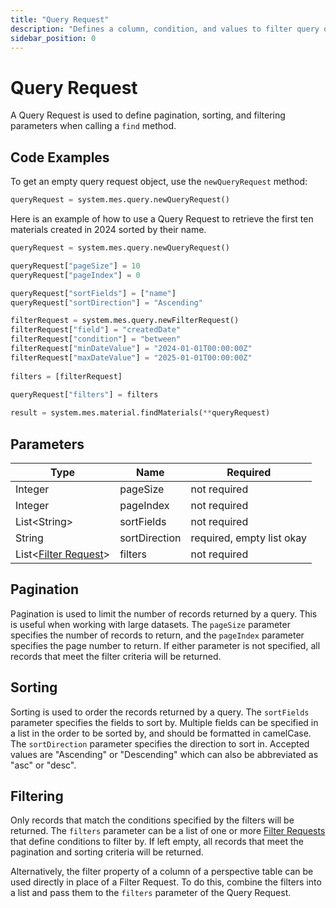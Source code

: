 ```yaml
---
title: "Query Request"
description: "Defines a column, condition, and values to filter query data by."
sidebar_position: 0
---
```


# Query Request

A Query Request is used to define pagination, sorting, and filtering parameters when calling a `find` method.

## Code Examples

To get an empty query request object, use the `newQueryRequest` method:
```python
queryRequest = system.mes.query.newQueryRequest()
```

Here is an example of how to use a Query Request to retrieve the first ten materials created in 2024 sorted by their name.
```python  
queryRequest = system.mes.query.newQueryRequest()  

queryRequest["pageSize"] = 10
queryRequest["pageIndex"] = 0

queryRequest["sortFields"] = ["name"]
queryRequest["sortDirection"] = "Ascending"

filterRequest = system.mes.query.newFilterRequest()  
filterRequest["field"] = "createdDate"  
filterRequest["condition"] = "between"  
filterRequest["minDateValue"] = "2024-01-01T00:00:00Z"
filterRequest["maxDateValue"] = "2025-01-01T00:00:00Z"
    
filters = [filterRequest]  
  
queryRequest["filters"] = filters  

result = system.mes.material.findMaterials(**queryRequest)
```

## Parameters

| Type                 | Name          | Required                  |
| -------------------- | ------------- |---------------------------|
| Integer              | pageSize      | not required              |
| Integer              | pageIndex     | not required              |
| List\<String>        | sortFields    | not required              |
| String               | sortDirection | required, empty list okay |
| List\<[Filter Request](./filter-request.md)> | filters       | not required              |


## Pagination

Pagination is used to limit the number of records returned by a query. This is useful when working with large datasets. 
The `pageSize` parameter specifies the number of records to return, and the `pageIndex` parameter specifies the page 
number to return. If either parameter is not specified, all records that meet the filter criteria will be returned.

## Sorting
Sorting is used to order the records returned by a query. The `sortFields` parameter specifies the fields to sort by. Multiple fields can be specified in a list in the order to 
be sorted by, and should be formatted in camelCase. The `sortDirection` parameter specifies the direction to sort in. Accepted values are "Ascending" or "Descending" which 
can also be abbreviated as "asc" or "desc". 

## Filtering

Only records that match the conditions specified by the filters will be returned. The `filters` parameter can be a 
list of one or more [Filter Requests](./filter-request.md) that define conditions to filter by. If left empty, all 
records that meet the pagination and sorting criteria will be returned.

Alternatively, the filter property of a column of a perspective table can be used directly in place of a Filter Request.
To do this, combine the filters into a list and pass them to the `filters` parameter of the Query Request.

